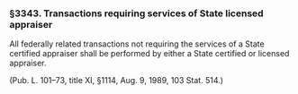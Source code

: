 ### §3343. Transactions requiring services of State licensed appraiser ###

All federally related transactions not requiring the services of a State certified appraiser shall be performed by either a State certified or licensed appraiser.

(Pub. L. 101–73, title XI, §1114, Aug. 9, 1989, 103 Stat. 514.)